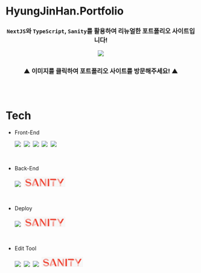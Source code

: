 # HyungJinHan.Portfolio

<div align='center'>

### **`NextJS`와 `TypeScript`, `Sanity`를 활용하여 리뉴얼한 포트폴리오 사이트입니다!**

<a href='https://hyungjinhan.vercel.app/' target="_blank">
<img width='70%' src="./public/project/portfolioSite/portfolioMain.gif"/>
</a>

### ▲ **이미지를 클릭하여 포트폴리오 사이트를 방문해주세요!** ▲

</div>

<br><br>

# Tech

- Front-End
  <br>

  <img src="https://img.shields.io/badge/JavaScript-F7DF1E?style=for-the-badge&logo=JavaScript&logoColor=424242">&nbsp;
  <img src="https://img.shields.io/badge/React-61DAFB?style=for-the-badge&logo=JavaScript&logoColor=424242">&nbsp;
  <img src="https://img.shields.io/badge/TypeScript-3178C6?style=for-the-badge&logo=TypeScript&logoColor=white">&nbsp;
  <img src="https://img.shields.io/badge/Next.js-000000?style=for-the-badge&logo=Next.js&logoColor=white">&nbsp;
  <img src="https://img.shields.io/badge/Tailwind CSS-06B6D4?style=for-the-badge&logo=Tailwind CSS&logoColor=white">

<br>

- Back-End
  <br>

  <img src="https://img.shields.io/badge/Node.js-339933?style=for-the-badge&logo=Node.js&logoColor=white">&nbsp;
  <img width='110px' src="public\icons\skillIcon\sanity.png">

<br>

- Deploy
  <br>

  <img src="https://img.shields.io/badge/Vercel-000000?style=for-the-badge&logo=Vercel&logoColor=white">&nbsp;
  <img width='110px' src="public\icons\skillIcon\sanity.png">

<br>

- Edit Tool
  <br>

  <img src="https://img.shields.io/badge/Visual Studio Code-007ACC?style=for-the-badge&logo=Visual Studio Code&logoColor=white">&nbsp;
  <img src="https://img.shields.io/badge/Git-F05032?style=for-the-badge&logo=Git&logoColor=white">&nbsp;
  <img src="https://img.shields.io/badge/GitHub-181717?style=for-the-badge&logo=GitHub&logoColor=white">&nbsp;
  <img width='110px' src="public\icons\skillIcon\sanity.png">
